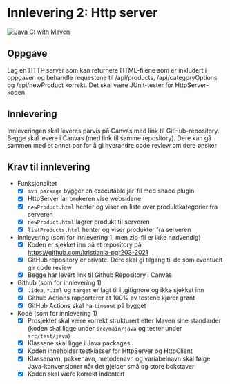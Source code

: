 # Innlevering 2: Http server

[![Java CI with Maven](https://github.com/kristiania-pgr203-2021/pgr203-innlevering-2-sanderwe/actions/workflows/maven.yml/badge.svg)](https://github.com/kristiania-pgr203-2021/pgr203-innlevering-2-sanderwe/actions/workflows/maven.yml)

## Oppgave

Lag en HTTP server som kan returnere HTML-filene som er inkludert i oppgaven og behandle requestene til /api/products, /api/categoryOptions og /api/newProduct korrekt. Det skal være JUnit-tester for HttpServer-koden

## Innlevering

Innleveringen skal leveres parvis på Canvas med link til GitHub-repository. Begge skal levere i Canvas (med link til
samme repository). Dere kan gå sammen med et annet par for å gi hverandre code review om dere ønsker

## Krav til innlevering

* Funksjonalitet
    * [x] `mvn package` bygger en executable jar-fil med shade plugin
    * [x] HttpServer lar brukeren vise websidene
    * [x] `newProduct.html` henter og viser en liste over produktkategorier fra serveren
    * [x] `newProduct.html` lagrer produkt til serveren
    * [x] `listProducts.html` henter og viser produkter fra serveren
* Innlevering (som for innlevering 1, men zip-fil er ikke nødvendig)
    * [X] Koden er sjekket inn på et repository på https://github.com/kristiania-pgr203-2021
    * [X] GitHub repository er private. Dere skal gi tilgang til de som eventuelt gir code review
    * [x] Begge har levert link til Github Repository i Canvas
* Github (som for innlevering 1)
    * [X] `.idea`, `*.iml` og `target` er lagt til i .gitignore og ikke sjekket inn
    * [x] Github Actions rapporterer at 100% av testene kjører grønt
    * [X] GitHub Actions skal ha `timeout` på bygget
* Kode (som for innlevering 1)
    * [X] Prosjektet skal være korrekt strukturert etter Maven sine standarder (koden skal ligge under `src/main/java` og tester under `src/test/java`)
    * [X] Klassene skal ligge i Java packages
    * [x] Koden inneholder testklasser for HttpServer og HttpClient
    * [x] Klassenavn, pakkenavn, metodenavn og variabelnavn skal følge Java-konvensjoner når det gjelder små og store bokstaver
    * [X] Koden skal være korrekt indentert
